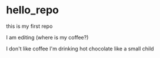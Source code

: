 # hello_repo
this is my first repo

I am editing (where is my coffee?)

I don't like coffee
I'm drinking hot chocolate like a small child
